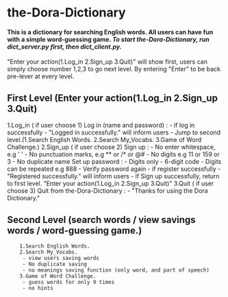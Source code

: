 # the-Dora-Dictionary
#### This is a dictionary for searching English words. All users can have fun with a simple word-guessing game. ***To start the-Dora-Dictionary, run dict_server.py first, then dict_client.py.*** 

"Enter your action(1.Log_in 2.Sign_up 3.Quit)" will show first, users can simply choose number 1,2,3 to go next level.
By entering "Enter" to be back pre-lever at every level.


## First Level (Enter your action(1.Log_in 2.Sign_up 3.Quit)
1.Log_in ( if user choose 1)
Log in (name and password) :
    - if log in successfully
    - "Logged in successfully." will inform users
    - Jump to second level.(1.Search English Words. 2.Search My_Vocabs. 3.Game of Word Challenge.)
2.Sign_up ( if user choose 2)
Sign up :
    - No enter whitespace, e.g '  '
    - No punctuation marks, e.g ** or /* or @#
    - No digits e.g 11 or 159 or 3
    - No duplicate name
Set up password :
    - Digits only
    - 6-digit code
    - Digits can be repeated e.g 888
    - Verify password again
    - if register successfully
    - "Registered successfully." will inform users
    - if Sign up successfully, return to first level. "Enter your action(1.Log_in 2.Sign_up 3.Quit)"
3.Quit ( if user choose 3)
Quit from the-Dora-Dictionary :
    - "Thanks for using the Dora Dictionary."

## Second Level (search words / view savings words /  word-guessing game.)
        1.Search English Words.
        2.Search My_Vocabs. 
         - view users saving words
         - No duplicate saving
         - no meanings saving function (only word, and part of speech)
        3.Game of Word Challenge.
         - guess words for only 9 times
         - no hints
